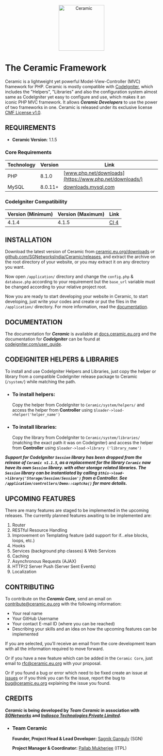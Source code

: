 <div align="center">
    <a href="https://ceramic.eu.org">
        <img alt="Ceramic" src="https://img.static.sgnetworks.eu.org/logos/Ceramic-Cup.png" width="150">
    </a>
</div>


# The Ceramic Framework
Ceramic is a lightweight yet powerful Model-View-Controller (MVC) framework for PHP. Ceramic is mostly compatible with [CodeIgniter](https://github.com/bcit-ci/CodeIgniter), which includes the
"Helpers", "Libraries" and also the configuration system almost same as CodeIgniter yet easy to configure and use, which makes it an iconic PHP MVC framework. It allows ***Ceramic Developers*** to use
the power of two frameworks in one. Ceramic is released under its exclusive license [CMF License v1.0](https://github.com/SGNetworksIndia/Ceramic/blob/master/LICENSE).


## REQUIREMENTS
* **Ceramic Version**: 1.1.5


### Core Requirements
| Technology | Version        | Link                                                                   |
|------------|----------------|------------------------------------------------------------------------|
| PHP        | 8.1.0          | [www.php.net/downloads](https://www.php.net/downloads/)                |
| MySQL      | 8.0.11+        | [downloads.mysql.com](https://downloads.mysql.com/archives/community/) |


### CodeIgniter Compatibility
| Version (Minimum) | Version (Maximum) | Link                                                          |
|-------------------|-------------------|---------------------------------------------------------------|
| 4.1.4             | 4.1.5             | [CI 4](https://github.com/codeigniter4/CodeIgniter4/releases) |


## INSTALLATION
Download the latest version of Ceramic from
[ceramic.eu.org/downloads](https://ceramic.eu.org/downloads/) or
[github.com/SGNetworksIndia/Ceramic/releases](https://github.com/SGNetworksIndia/Ceramic/releases), and extract the archive on the root directory of your website, or you may extract it on any
directory you want.

Now open `/application/` directory and change the `config.php` & `database.php` according to your requirement but the `base_url` variable must be changed according to your relative project root.

Now you are ready to start developing your website in Ceramic, to start developing, just write your codes and create or put the files in the `/application/` directory. For more information, read
the [documentation](#documentation).


## DOCUMENTATION
The documentation for **_Ceramic_** is available at [docs.ceramic.eu.org](https://docs.ceramic.eu.org/) and the documentation for **_CodeIgniter_** can be found
at [codeigniter.com/user_guide](https://codeigniter.com/user_guide/index.html).


## CODEIGNITER HELPERS & LIBRARIES
To install and use CodeIgniter Helpers and Libraries, just copy the helper or library from a compatible CodeIgniter release package to Ceramic (`/system/`) while matching the path.

* ### To install helpers:
  Copy the helper from CodeIgniter to `Ceramic/system/helpers/` and access the helper from **Controller** using `$loader->load->helper('helper_name')`

* ### To install libraries:
  Copy the library from CodeIgniter to `Ceramic/system/libraries/` (matching the exact path it was on CodeIgniter) and access the helper from **Controller** using `$loader->load->library
  ('library_name')`


**_Support for CodeIgniter `Session` library has been dropped from the release of `Ceramic v1.1.5`, as a replacement for the library `Ceramic` now have its own `Session` library. with other storage
related libraries. The `Session` library can be instantiated by calling `$this->load->library('Storage/Session/Session')` from a Controller. See
`/application/controllers/Demo::captcha()` for more details._**


## UPCOMING FEATURES
There are many features are staged to be implemented in the upcoming releases. The currently planned features awaiting to be implemented are:

1. Router
2. RESTful Resource Handling
3. Improvement on Templating feature (add support for if...else blocks, loops, etc.)
4. Hooks
5. Services (background php classes) & Web Services
6. Caching
7. Asynchronous Requests (AJAX)
8. HTTP/2 Server Push (Server Sent Events)
9. Localization


## CONTRIBUTING
To contribute on the **_Ceramic Core_**, send an email on [contribute@ceramic.eu.org](mailto:contribute@ceramic.eu.org) with the following information:

* Your real name
* Your GitHub Username
* Your contact E-mail ID (where you can be reached)
* Describing your skills and an idea on how the upcoming features can be implemented

If you are selected, you'll receive an email from the core development team with all the information required to move forward.

Or if you have a new feature which can be added in the `Ceramic Core`, just email to [rfc@ceramic.eu.org](mailto:rfc@ceramic.eu.org) with your proposal.

Or if you found a bug or error which need to be fixed create an issue at [issues](https://github.com/SGNetworksIndia/Ceramic/issues) or if you think you can fix the issue, report the bug to
[bug@ceramic.eu.org](mailto:bug@ceramic.eu.org) explaining the issue you found.


## CREDITS
**_Ceramic_ is being developed by _Team Ceramic_ in association with _[SGNetworks](https://github.com/SGNetworksIndia/)_ and _[Indiosco Technologies Private Limited](https://github.com/Indiosco/)_.**

* ### Team Ceramic
  **Founder, Project Head & Lead Developer:** [Sagnik Ganguly](https://github.com/SagnikGanguly96) (SGN)

  **Project Manager & Coordinator:** [Pallab Mukherjee](https://github.com/Pallab-Mukherjee) (ITPL)


